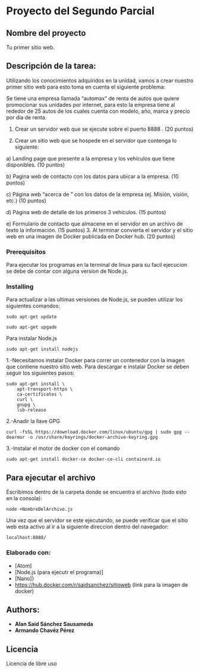 # Proyecto del Segundo Parcial

## Nombre del proyecto

Tu primer sitio web.

## Descripción de la tarea: 

Utilizando los conocimientos adquiridos en la unidad, vamos a crear nuestro primer sitio web para esto toma en cuenta el siguiente problema:

Se tiene una empresa llamada “automax” de renta de autos que quiere promocionar sus unidades por internet, para esto la empresa tiene al rededor de 25 autos de los cuales cuenta con modelo, año, marca y precio por día de renta. 

1. Crear un servidor web que se ejecute sobre el puerto 8888 . (20 puntos)

2. Crear un sitio web que se hospede en el servidor que contenga lo siguiente:

 a) Landing page que presente a la empresa y los vehículos que tiene disponibles. (10 puntos)

 b) Pagina web de contacto con los datos para ubicar a la empresa. (10 puntos)

 c) Página web “acerca de ” con los datos de la empresa (ej. Misión, visión, etc.)  (10 puntos)

 d) Página web de detalle de los primeros 3 vehículos.  (15 puntos)

 e) Formulario de contacto que almacene en el servidor en un archivo de texto la información. (15 puntos)
3. Al terminar convierta el servidor y el sitio web en una imagen de Docker publicada en Docker hub. (20 puntos)

### Prerequisitos

Para ejecutar los programas en la terminal de linux para su facil ejecucion se debe de contar con alguna version de Node.js.

### Installing

Para actualizar a las ultimas versiones de Node.js, se pueden utilizar los siguientes comandos:


```
sudo apt-get update
```
```
sudo apt-get upgade
```
Para instalar Node.js

```
sudo apt-get install nodejs
```

1.-Necesitamos instalar Docker para correr un contenedor con la imagen que contiene nuestro sitio web. Para descargar e instalar Docker se deben seguir los siguientes pasos:
```
sudo apt-get install \
    apt-transport-https \
    ca-certificates \
    curl \
    gnupg \
    lsb-release
```
2.-Anadir la llave GPG

```
curl -fsSL https://download.docker.com/linux/ubuntu/gpg | sudo gpg --dearmor -o /usr/share/keyrings/docker-archive-keyring.gpg
```

3.-Instalar el motor de docker con el comando
```
sudo apt-get install docker-ce docker-ce-cli containerd.io
```



## Para ejecutar el archivo

Escribimos dentro de la carpeta donde se encuentra el archivo (todo esto en la consola):

```
node +NombreDelArchivo.js
```
Una vez que el servidor se este ejecutando, se puede verificar que el sitio web esta activo al ir a la siguiente direccion dentro del navegador:

```
localhost:8888/
```
### Elaborado con:

* [Atom]
* [Node.js (para ejecutr el programa)]
* [Nano]}
* https://hub.docker.com/r/saidsanchez/sitioweb (link para la imagen de docker)

## Authors:

* **Alan Said Sánchez Sausameda** 
* **Armando Chavéz Pérez**

## Licencia 

Licencia de libre uso 
